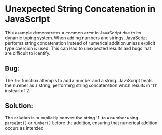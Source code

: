 # Unexpected String Concatenation in JavaScript

This example demonstrates a common error in JavaScript due to its dynamic typing system.  When adding numbers and strings, JavaScript performs string concatenation instead of numerical addition unless explicit type coercion is used. This can lead to unexpected results and bugs that are difficult to identify.

## Bug:

The `foo` function attempts to add a number and a string. JavaScript treats the number as a string, performing string concatenation which results in '11' instead of 2.

## Solution:

The solution is to explicitly convert the string '1' to a number using `parseInt()` or `Number()` before the addition, ensuring that numerical addition occurs as intended.